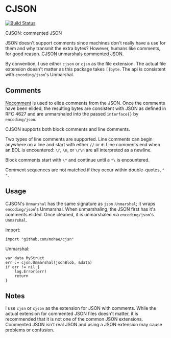 CJSON
=====
[![Build Status](https://travis-ci.org/mohae/cjson.png)](https://travis-ci.org/mohae/cjson)

CJSON: commented JSON

JSON doesn't support comments since machines don't really have a use for them and why transmit the extra bytes?  However, humans like comments, for good reason.  CJSON unmarshals commented JSON. 

By convention, I use either `cjson` or `cjsn` as the file extension.  The actual file extension doesn't matter as this package takes `[]byte`.  The api is consistent with `encoding/json`'s Unmarshal.

## Comments
[Nocomment](https://github.com/mohae/nocomment) is used to elide comments from the JSON. Once the comments have been elided, the resulting bytes are consistent with JSON as defined in RFC 4627 and are unmarshaled into the passed `interface{}` by `encoding/json`. 

CJSON supports both block comments and line comments.

Two types of line comments are supported. Line comments can begin anywhere on a line and start with either `//` or `#`. Line comments end when an EOL is encountered: `\r`, `\n`, or `\r\n` are all interpreted as a newline.

Block comments start with `\*` and continue until a `*\` is encountered. 

Comment sequences are not matched if they occur within double-quotes, `" "`.

## Usage
CJSON's `Unmarshal` has the same signature as `json.Unmarshal`; it wraps `encoding/json`'s Unmarshal.  When unmarshaling, the JSON first has it's comments elided.  Once cleaned, it is unmarshaled via `encoding/json`'s `Unmarshal`.

Import:

    import "github.com/mohae/cjsn"

Unmarshal:

    var data MyStruct
    err := cjsn.Unmarshal(jsonBlob, &data)
    if err != nil {
        log.Error(err)
        return
    }

## Notes
I use `cjsn` or `cjson` as the extension for JSON with comments.  While the actual extension for commented JSON files doesn't matter, it is recommended that it is not one of the common JSON extensions. Commented JSON isn't real JSON and using a JSON extension may cause problems or confusion.


